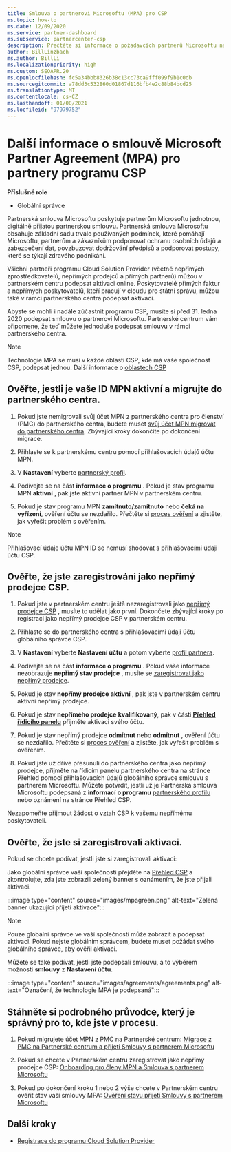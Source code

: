 ```yaml
---
title: Smlouva o partnerovi Microsoftu (MPA) pro CSP
ms.topic: how-to
ms.date: 12/09/2020
ms.service: partner-dashboard
ms.subservice: partnercenter-csp
description: Přečtěte si informace o požadavcích partnerů Microsoftu na partnery pro podepsání a ověření této sjednocené a digitálně přijatelné smlouvy o partnerovi od Microsoftu (MPA).
author: BillLinzbach
ms.author: BillLi
ms.localizationpriority: high
ms.custom: SEOAPR.20
ms.openlocfilehash: fc5a34bbb8326b38c13cc73ca9fff099f9b1c0db
ms.sourcegitcommit: a78dd3c532860d01867d116bfb4e2c88b84bcd25
ms.translationtype: MT
ms.contentlocale: cs-CZ
ms.lasthandoff: 01/08/2021
ms.locfileid: "97979752"
---
```

# <a name="learn-about-the-microsoft-partner-agreement-mpa-for-csp-program-partners"></a>Další informace o smlouvě Microsoft Partner Agreement (MPA) pro partnery programu CSP

**Příslušné role**

- Globální správce

Partnerská smlouva Microsoftu poskytuje partnerům Microsoftu jednotnou, digitálně přijatou partnerskou smlouvu. Partnerská smlouva Microsoftu obsahuje základní sadu trvalo používaných podmínek, které pomáhají Microsoftu, partnerům a zákazníkům podporovat ochranu osobních údajů a zabezpečení dat, povzbuzovat dodržování předpisů a podporovat postupy, které se týkají zdravého podnikání.

Všichni partneři programu Cloud Solution Provider (včetně nepřímých zprostředkovatelů, nepřímých prodejců a přímých partnerů) můžou v partnerském centru podepsat aktivaci online. Poskytovatelé přímých faktur a nepřímých poskytovatelů, kteří pracují v cloudu pro státní správu, můžou také v rámci partnerského centra podepsat aktivaci.

Abyste se mohli i nadále zúčastnit programu CSP, musíte si před 31. ledna 2020 podepsat smlouvu o partnerovi Microsoftu. Partnerské centrum vám připomene, že teď můžete jednoduše podepsat smlouvu v rámci partnerského centra.

>[!NOTE]
>Technologie MPA se musí v každé oblasti CSP, kde má vaše společnost CSP, podepsat jednou. Další informace o [oblastech CSP](regional-authorization-overview.md) 

## <a name="verify-your-mpn-id-is-active-and-migrated-to-partner-center"></a>Ověřte, jestli je vaše ID MPN aktivní a migrujte do partnerského centra.

1. Pokud jste nemigrovali svůj účet MPN z partnerského centra pro členství (PMC) do partnerského centra, budete muset [svůj účet MPN migrovat do partnerského centra](move-pmc-pc-map.md). Zbývající kroky dokončíte po dokončení migrace. 

1. Přihlaste se k partnerskému centru pomocí přihlašovacích údajů účtu MPN.
 
1. V **Nastavení** vyberte [partnerský profil](https://partner.microsoft.com/pcv/accountsettings/connectedpartnerprofile).

1. Podívejte se na část **informace o programu** . Pokud je stav programu MPN **aktivní** , pak jste aktivní partner MPN v partnerském centru.
 
1. Pokud je stav programu MPN **zamítnuto/zamítnuto** nebo **čeká na vyřízení**, ověření účtu se nezdařilo. Přečtěte si [proces ověření](verification-responses.md) a zjistěte, jak vyřešit problém s ověřením.



>[!NOTE]
>Přihlašovací údaje účtu MPN ID se nemusí shodovat s přihlašovacími údaji účtu CSP.

## <a name="confirm-you-are-enrolled-as-a-csp-indirect-reseller"></a>Ověřte, že jste zaregistrováni jako nepřímý prodejce CSP.

1. Pokud jste v partnerském centru ještě nezaregistrovali jako [nepřímý prodejce CSP](indirect-reseller-tasks-in-partner-center.md) , musíte to udělat jako první. Dokončete zbývající kroky po registraci jako nepřímý prodejce CSP v partnerském centru.

1. Přihlaste se do partnerského centra s přihlašovacími údaji účtu globálního správce CSP.

1. V **Nastavení** vyberte **Nastavení účtu** a potom vyberte [profil partnera](https://partner.microsoft.com/pcv/accountsettings/partnerprofile).

1. Podívejte se na část **informace o programu** . Pokud vaše informace nezobrazuje **nepřímý stav prodejce** , musíte se [zaregistrovat jako nepřímý prodejce](indirect-reseller-tasks-in-partner-center.md).

1. Pokud je stav  **nepřímý prodejce** **aktivní** , pak jste v partnerském centru aktivní nepřímý prodejce.
 
4. Pokud je stav  **nepřímého prodejce** **kvalifikovaný**, pak v části [**Přehled řídicího panelu**](https://partner.microsoft.com/pcv/dashboard/overview) přijměte aktivaci svého účtu.
 
1. Pokud je stav nepřímý prodejce **odmítnut** nebo **odmítnut** , ověření účtu se nezdařilo. Přečtěte si [proces ověření](verification-responses.md) a zjistěte, jak vyřešit problém s ověřením.

1. Pokud jste už dříve přesunuli do partnerského centra jako nepřímý prodejce, přijměte na řídicím panelu partnerského centra na stránce Přehled pomocí přihlašovacích údajů globálního správce smlouvu s partnerem Microsoftu. Můžete potvrdit, jestli už je Partnerská smlouva Microsoftu podepsaná z **informací o programu** [partnerského profilu](https://partner.microsoft.com/pcv/accountsettings/partnerprofile) nebo oznámení na stránce Přehled CSP.

Nezapomeňte přijmout žádost o vztah CSP k vašemu nepřímému poskytovateli.

## <a name="verify-that-you-have-signed-the-mpa"></a>Ověřte, že jste si zaregistrovali aktivaci.

Pokud se chcete podívat, jestli jste si zaregistrovali aktivaci:

 Jako globální správce vaší společnosti přejděte na [Přehled CSP](https://partner.microsoft.com/pcv/dashboard/overview) a zkontrolujte, zda jste zobrazili zelený banner s oznámením, že jste přijali aktivaci.

 
:::image type="content" source="images/mpagreen.png" alt-text="Zelená banner ukazující přijetí aktivace":::

>[!NOTE]
>Pouze globální správce ve vaší společnosti může zobrazit a podepsat aktivaci. Pokud nejste globálním správcem, budete muset požádat svého globálního správce, aby ověřil aktivaci.

Můžete se také podívat, jestli jste podepsali smlouvu, a to výběrem možnosti **smlouvy** z **Nastavení účtu**.

:::image type="content" source="images/agreements/agreements.png" alt-text="Označení, že technologie MPA je podepsaná":::


## <a name="download-the-step-by-step-guide-thats-right-for-where-you-are-in-the-process"></a>Stáhněte si podrobného průvodce, který je správný pro to, kde jste v procesu.

1. Pokud migrujete účet MPN z PMC na Partnerské centrum: [Migrace z PMC na Partnerské centrum a přijetí Smlouvy s partnerem Microsoftu](https://assetsprod.microsoft.com/mpn/migrate-pmc-pc-mpa-guide.pptx)

2. Pokud se chcete v Partnerském centru zaregistrovat jako nepřímý prodejce CSP: [Onboarding pro členy MPN a Smlouva s partnerem Microsoftu](https://assetsprod.microsoft.com/mpn/onboard-pc-csp-mpn-mpa-guide.pptx)

3. Pokud po dokončení kroku 1 nebo 2 výše chcete v Partnerském centru ověřit stav vaší smlouvy MPA: [Ověření stavu přijetí Smlouvy s partnerem Microsoftu](https://assetsprod.microsoft.com/mpn/verify-mpa-acceptance-status.pptx)
 
## <a name="next-steps"></a>Další kroky

- [Registrace do programu Cloud Solution Provider](enrolling-in-the-csp-program.md)
